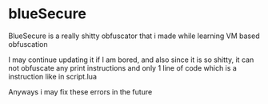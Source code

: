 # blueSecure

BlueSecure is a really shitty obfuscator that i made while learning VM based obfuscation

I may continue updating it if I am bored, and also since it is so shitty, it can not obfuscate any print instructions and only 1 line of code which is a instruction like in script.lua

Anyways i may fix these errors in the future
